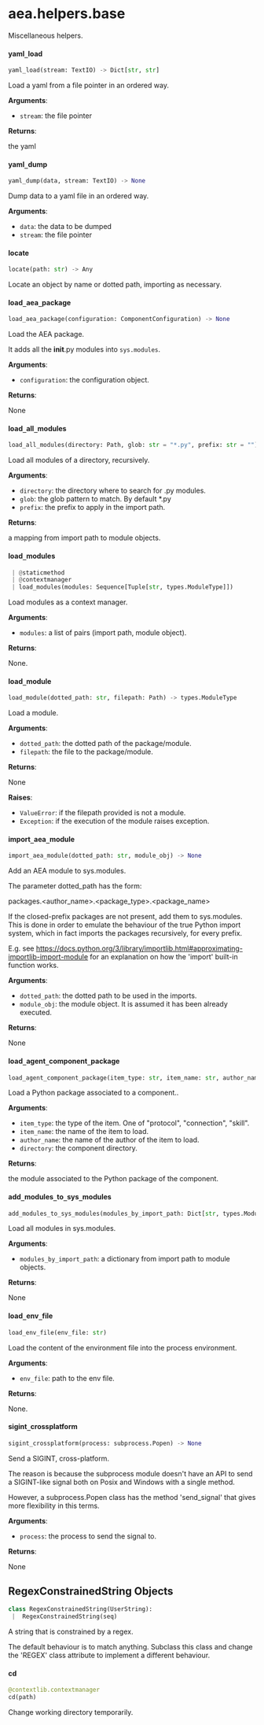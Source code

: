 <a name=".aea.helpers.base"></a>
# aea.helpers.base

Miscellaneous helpers.

<a name=".aea.helpers.base.yaml_load"></a>
#### yaml`_`load

```python
yaml_load(stream: TextIO) -> Dict[str, str]
```

Load a yaml from a file pointer in an ordered way.

**Arguments**:

- `stream`: the file pointer

**Returns**:

the yaml

<a name=".aea.helpers.base.yaml_dump"></a>
#### yaml`_`dump

```python
yaml_dump(data, stream: TextIO) -> None
```

Dump data to a yaml file in an ordered way.

**Arguments**:

- `data`: the data to be dumped
- `stream`: the file pointer

<a name=".aea.helpers.base.locate"></a>
#### locate

```python
locate(path: str) -> Any
```

Locate an object by name or dotted path, importing as necessary.

<a name=".aea.helpers.base.load_aea_package"></a>
#### load`_`aea`_`package

```python
load_aea_package(configuration: ComponentConfiguration) -> None
```

Load the AEA package.

It adds all the __init__.py modules into `sys.modules`.

**Arguments**:

- `configuration`: the configuration object.

**Returns**:

None

<a name=".aea.helpers.base.load_all_modules"></a>
#### load`_`all`_`modules

```python
load_all_modules(directory: Path, glob: str = "*.py", prefix: str = "") -> Dict[str, types.ModuleType]
```

Load all modules of a directory, recursively.

**Arguments**:

- `directory`: the directory where to search for .py modules.
- `glob`: the glob pattern to match. By default *.py
- `prefix`: the prefix to apply in the import path.

**Returns**:

a mapping from import path to module objects.

<a name=".aea.helpers.base._SysModules.load_modules"></a>
#### load`_`modules

```python
 | @staticmethod
 | @contextmanager
 | load_modules(modules: Sequence[Tuple[str, types.ModuleType]])
```

Load modules as a context manager.

**Arguments**:

- `modules`: a list of pairs (import path, module object).

**Returns**:

None.

<a name=".aea.helpers.base.load_module"></a>
#### load`_`module

```python
load_module(dotted_path: str, filepath: Path) -> types.ModuleType
```

Load a module.

**Arguments**:

- `dotted_path`: the dotted path of the package/module.
- `filepath`: the file to the package/module.

**Returns**:

None

**Raises**:

- `ValueError`: if the filepath provided is not a module.
- `Exception`: if the execution of the module raises exception.

<a name=".aea.helpers.base.import_aea_module"></a>
#### import`_`aea`_`module

```python
import_aea_module(dotted_path: str, module_obj) -> None
```

Add an AEA module to sys.modules.

The parameter dotted_path has the form:

packages.<author_name>.<package_type>.<package_name>

If the closed-prefix packages are not present, add them to sys.modules.
This is done in order to emulate the behaviour of the true Python import system,
which in fact imports the packages recursively, for every prefix.

E.g. see https://docs.python.org/3/library/importlib.html#approximating-importlib-import-module
for an explanation on how the 'import' built-in function works.

**Arguments**:

- `dotted_path`: the dotted path to be used in the imports.
- `module_obj`: the module object. It is assumed it has been already executed.

**Returns**:

None

<a name=".aea.helpers.base.load_agent_component_package"></a>
#### load`_`agent`_`component`_`package

```python
load_agent_component_package(item_type: str, item_name: str, author_name: str, directory: os.PathLike)
```

Load a Python package associated to a component..

**Arguments**:

- `item_type`: the type of the item. One of "protocol", "connection", "skill".
- `item_name`: the name of the item to load.
- `author_name`: the name of the author of the item to load.
- `directory`: the component directory.

**Returns**:

the module associated to the Python package of the component.

<a name=".aea.helpers.base.add_modules_to_sys_modules"></a>
#### add`_`modules`_`to`_`sys`_`modules

```python
add_modules_to_sys_modules(modules_by_import_path: Dict[str, types.ModuleType]) -> None
```

Load all modules in sys.modules.

**Arguments**:

- `modules_by_import_path`: a dictionary from import path to module objects.

**Returns**:

None

<a name=".aea.helpers.base.load_env_file"></a>
#### load`_`env`_`file

```python
load_env_file(env_file: str)
```

Load the content of the environment file into the process environment.

**Arguments**:

- `env_file`: path to the env file.

**Returns**:

None.

<a name=".aea.helpers.base.sigint_crossplatform"></a>
#### sigint`_`crossplatform

```python
sigint_crossplatform(process: subprocess.Popen) -> None
```

Send a SIGINT, cross-platform.

The reason is because the subprocess module
doesn't have an API to send a SIGINT-like signal
both on Posix and Windows with a single method.

However, a subprocess.Popen class has the method
'send_signal' that gives more flexibility in this terms.

**Arguments**:

- `process`: the process to send the signal to.

**Returns**:

None

<a name=".aea.helpers.base.RegexConstrainedString"></a>
## RegexConstrainedString Objects

```python
class RegexConstrainedString(UserString):
 |  RegexConstrainedString(seq)
```

A string that is constrained by a regex.

The default behaviour is to match anything.
Subclass this class and change the 'REGEX' class
attribute to implement a different behaviour.

<a name=".aea.helpers.base.cd"></a>
#### cd

```python
@contextlib.contextmanager
cd(path)
```

Change working directory temporarily.

